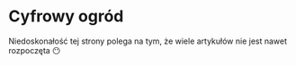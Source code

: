 # Cyfrowy ogród
Niedoskonałość tej strony polega na tym, że wiele artykułów nie jest nawet rozpoczęta 😶